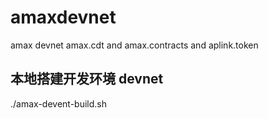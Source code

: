 # amaxdevnet
amax devnet amax.cdt and amax.contracts and aplink.token


## 本地搭建开发环境 devnet

./amax-devent-build.sh
